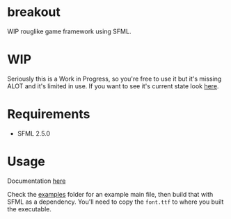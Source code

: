 # breakout
WIP rouglike game framework using SFML.

# WIP
Seriously this is a Work in Progress, so you're free to use it but it's missing ALOT and it's limited in use.
If you want to see it's current state look <a href="https://github.com/Beefywhale/breakout/releases">here</a>.

# Requirements
* SFML 2.5.0

# Usage
Documentation <a href="http://beefywhale.tk/breakout/docs/#CClass:Actor">here</a>

Check the <a href="https://github.com/Beefywhale/breakout/tree/master/examples">examples</a> folder for an example main file, then build that with SFML as a dependency. You'll need to copy the `font.ttf` to where you built the executable.
